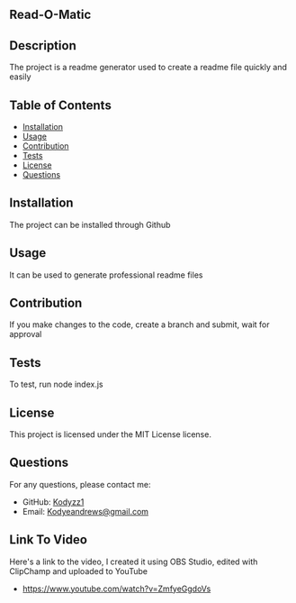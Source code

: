 
  ## Read-O-Matic

  ## Description
  The project is a readme generator used to create a readme file quickly and easily

  ## Table of Contents
  - [Installation](#Installation)
  - [Usage](#Usage)
  - [Contribution](#Contribution)
  - [Tests](#Tests)
  - [License](#License)
  - [Questions](#Questions)

  ## Installation
  The project can be installed through Github

  ## Usage
  It can be used to generate professional readme files

  ## Contribution
  If you make changes to the code, create a branch and submit, wait for approval

  ## Tests
  To test, run node index.js

  ## License
  This project is licensed under the MIT License license.

  ## Questions
  For any questions, please contact me:
  - GitHub: [Kodyzz1](https://github.com/Kodyzz1)
  - Email: Kodyeandrews@gmail.com
  
  ## Link To Video
  Here's a link to the video, I created it using OBS Studio, edited with ClipChamp and uploaded to YouTube
  - https://www.youtube.com/watch?v=ZmfyeGgdoVs